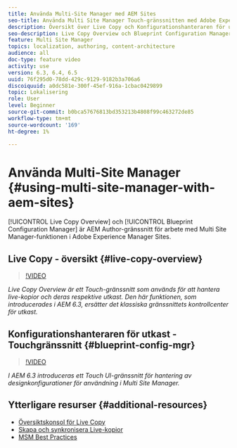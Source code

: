 ```yaml
---
title: Använda Multi-Site Manager med AEM Sites
seo-title: Använda Multi Site Manager Touch-gränssnitten med Adobe Experience Manager
description: Översikt över Live Copy och Konfigurationshanteraren för utkast är gränssnitt aktiverade för Touch-gränssnitt för arbete med Multi Site Manager.
seo-description: Live Copy Overview och Blueprint Configuration Manager är gränssnitt aktiverade för pekskärmsgränssnitt som används med Multi Site Manager i Adobe Experience Manager.
feature: Multi Site Manager
topics: localization, authoring, content-architecture
audience: all
doc-type: feature video
activity: use
version: 6.3, 6.4, 6.5
uuid: 76f295d0-78dd-429c-9129-9182b3a706a6
discoiquuid: a0dc581e-300f-45ef-916a-1cbac0429899
topic: Lokalisering
role: User
level: Beginner
source-git-commit: b0bca57676813bd353213b4808f99c463272de85
workflow-type: tm+mt
source-wordcount: '169'
ht-degree: 1%

---
```



# Använda Multi-Site Manager {#using-multi-site-manager-with-aem-sites}

[!UICONTROL Live Copy Overview] och  [!UICONTROL Blueprint Configuration Manager] är AEM Author-gränssnitt för arbete med Multi Site Manager-funktionen i Adobe Experience Manager Sites.

## Live Copy - översikt {#live-copy-overview}

>[!VIDEO](https://video.tv.adobe.com/v/17054/?quality=9&learn=on)

*Live Copy Overview är ett Touch-gränssnitt som används för att hantera live-kopior och deras respektive utkast. Den här funktionen, som introducerades i AEM 6.3, ersätter det klassiska gränssnittets kontrollcenter för utkast.*

## Konfigurationshanteraren för utkast - Touchgränssnitt {#blueprint-config-mgr}

>[!VIDEO](https://video.tv.adobe.com/v/17056/?quality=9&learn=on)

*I AEM 6.3 introduceras ett Touch UI-gränssnitt för hantering av designkonfigurationer för användning i Multi Site Manager.*

## Ytterligare resurser {#additional-resources}

* [Översiktskonsol för Live Copy](https://helpx.adobe.com/experience-manager/6-5/sites/administering/using/msm-livecopy-overview.html)
* [Skapa och synkronisera Live-kopior](https://helpx.adobe.com/experience-manager/6-5/sites/administering/using/msm-livecopy.html)
* [MSM Best Practices](https://helpx.adobe.com/experience-manager/6-5/sites/administering/using/msm-best-practices.html)
